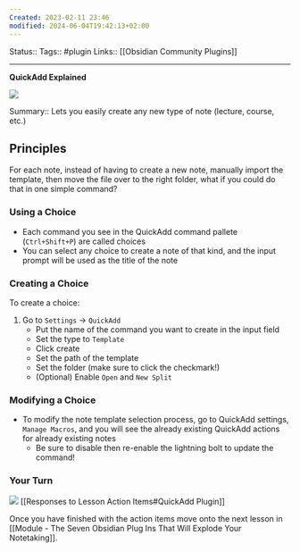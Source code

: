 ```yaml
---
Created: 2023-02-11 23:46
modified: 2024-06-04T19:42:13+02:00
---
```

Status::
Tags:: #plugin 
Links:: [[Obsidian Community Plugins]] 
___

**QuickAdd Explained**

![](https://www.youtube.com/watch?v=LrQVQ37y6IU)

Summary:: Lets you easily create any new type of note (lecture, course, etc.)
## Principles
For each note, instead of having to create a new note, manually import the template, then move the file over to the right folder, what if you could do that in one simple command?
### Using a Choice

- Each command you see in the QuickAdd command pallete (`Ctrl+Shift+P`) are called choices
- You can select any choice to create a note of that kind, and the input prompt will be used as the title of the note
### Creating a Choice
To create a choice:
1. Go to `Settings` -> `QuickAdd`
	- Put the name of the command you want to create in the input field
	- Set the type to `Template`
	- Click create
	- Set the path of the template
	- Set the folder (make sure to click the checkmark!)
	- (Optional) Enable `Open` and `New Split`
### Modifying a Choice
- To modify the note template selection process, go to QuickAdd settings, `Manage Macros`, and you will see the already existing QuickAdd actions for already existing notes
	- Be sure to disable then re-enable the lightning bolt to update the command!

### Your Turn
![](https://embed.filekitcdn.com/e/ipyk1kAZUAWQreQYS6UoFE/9sJ5rRzrt5h7ykMavk6Nub)
[[Responses to Lesson Action Items#QuickAdd Plugin]]

Once you have finished with the action items move onto the next lesson in [[Module - The Seven Obsidian Plug Ins That Will Explode Your Notetaking]].